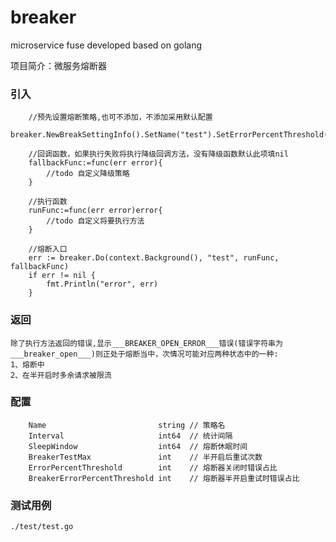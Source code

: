 # breaker
microservice fuse developed based on golang

项目简介：微服务熔断器

### 引入
```
	//预先设置熔断策略,也可不添加，不添加采用默认配置
	breaker.NewBreakSettingInfo().SetName("test").SetErrorPercentThreshold(50).SetSleepWindow(10).....

	//回调函数，如果执行失败将执行降级回调方法，没有降级函数默认此项填nil
	fallbackFunc:=func(err error){
		//todo 自定义降级策略
	}

	//执行函数
	runFunc:=func(err error)error{
		//todo 自定义将要执行方法
	}

	//熔断入口
    err := breaker.Do(context.Background(), "test", runFunc, fallbackFunc)
	if err != nil {
		fmt.Println("error", err)
	}
```
### 返回
    除了执行方法返回的错误,显示___BREAKER_OPEN_ERROR___错误(错误字符串为___breaker_open___)则正处于熔断当中，次情况可能对应两种状态中的一种:
	1、熔断中
	2、在半开启时多余请求被限流

### 配置
```
	Name                         string // 策略名
	Interval                     int64  // 统计间隔
	SleepWindow                  int64  // 熔断休眠时间
	BreakerTestMax               int    // 半开启后重试次数
	ErrorPercentThreshold        int    // 熔断器关闭时错误占比
	BreakerErrorPercentThreshold int	// 熔断器半开启重试时错误占比
```
### 测试用例
    ./test/test.go
